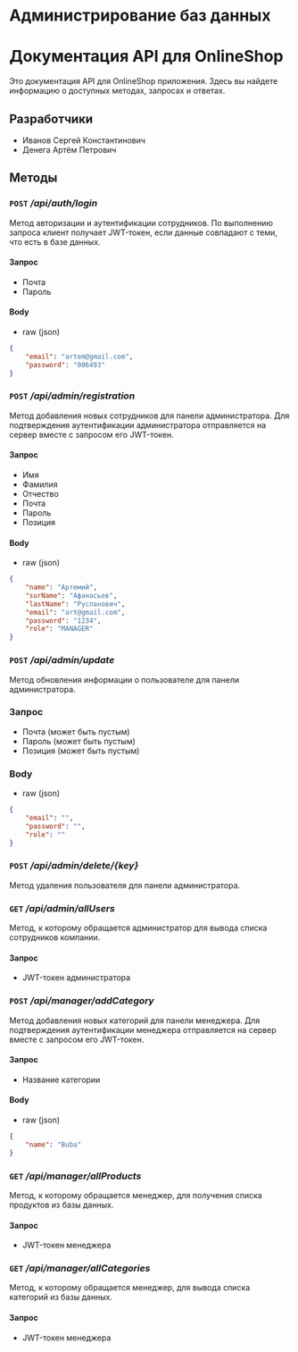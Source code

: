 # Администрирование баз данных
 
# Документация API для OnlineShop

Это документация API для OnlineShop приложения. Здесь вы найдете информацию о доступных методах, запросах и ответах.

## Разработчики

- Иванов Сергей Константинович
- Денега Артём Петрович

## Методы

### `POST` _/api/auth/login_

Метод авторизации и аутентификации сотрудников. По выполнению запроса клиент получает JWT-токен, если данные совпадают с теми, что есть в базе данных.

#### Запрос

- Почта
- Пароль

#### Body

- raw (json)

```json
{
    "email": "artem@gmail.com",
    "password": "006493"
}
```

### `POST` _/api/admin/registration_

Метод добавления новых сотрудников для панели администратора. Для подтверждения аутентификации администратора отправляется на сервер вместе с запросом его JWT-токен.

#### Запрос

- Имя
- Фамилия
- Отчество
- Почта
- Пароль
- Позиция

#### Body

- raw (json)

```json
{
    "name": "Артемий",
    "surName": "Афанасьев",
    "lastName": "Русланович",
    "email": "art@gmail.com",
    "password": "1234",
    "role": "MANAGER"
}
```

### `POST` _/api/admin/update_

Метод обновления информации о пользователе для панели администратора. 

### Запрос  
- Почта (может быть пустым)
- Пароль (может быть пустым)
- Позиция (может быть пустым)  

### Body  
- raw (json)  

```json
{
    "email": "",
    "password": "",
    "role": ""
}
```

### `POST` _/api/admin/delete/{key}_

Метод удаления пользователя для панели администратора.

### `GET` _/api/admin/allUsers_

Метод, к которому обращается администратор для вывода списка сотрудников компании.

#### Запрос

- JWT-токен администратора

### `POST` _/api/manager/addCategory_

Метод добавления новых категорий для панели менеджера. Для подтверждения аутентификации менеджера отправляется на сервер вместе с запросом его JWT-токен.

#### Запрос

- Название категории

#### Body

- raw (json)

```json
{
    "name": "Buba"
}
```

### `GET` _/api/manager/allProducts_

Метод, к которому обращается менеджер, для получения списка продуктов из базы данных.

#### Запрос

- JWT-токен менеджера

### `GET` _/api/manager/allCategories_

Метод, к которому обращается менеджер, для вывода списка категорий из базы данных.

#### Запрос

- JWT-токен менеджера
